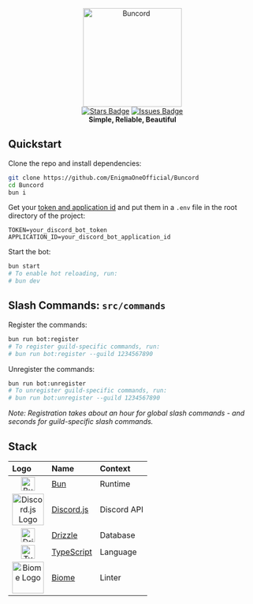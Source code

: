 <div align="center">
  <img src="https://raw.githubusercontent.com/EnigmaOneOfficial/Buncord/master/assets/github/buncord.png" alt="Buncord" width="200" height="200">
  <br>
  <a href="https://github.com/EnigmaOneOfficial/Buncord/stargazers"><img src="https://img.shields.io/github/stars/EnigmaOneOfficial/Buncord?style=social" alt="Stars Badge"/></a>
  <a href="https://github.com/EnigmaOneOfficial/Buncord/issues"><img src="https://img.shields.io/github/issues/EnigmaOneOfficial/Buncord" alt="Issues Badge"/></a>
  <br>
  <b>Simple, Reliable, Beautiful</b>
</div>

## Quickstart

Clone the repo and install dependencies:

```bash
git clone https://github.com/EnigmaOneOfficial/Buncord
cd Buncord
bun i
```

Get your [token and application id](https://discord.com/developers/applications) and put them in a `.env` file in the root directory of the project:

```env
TOKEN=your_discord_bot_token
APPLICATION_ID=your_discord_bot_application_id
```

Start the bot:

```bash
bun start
# To enable hot reloading, run:
# bun dev
```

## Slash Commands: `src/commands`

Register the commands:

```bash
bun run bot:register
# To register guild-specific commands, run:
# bun run bot:register --guild 1234567890
```

Unregister the commands:

```bash
bun run bot:unregister
# To unregister guild-specific commands, run:
# bun run bot:unregister --guild 1234567890
```

*Note: Registration takes about an hour for global slash commands - and seconds for guild-specific slash commands.*

## Stack

<div align="center">

| Logo                                                                                                                                                                    | Name                                          | Context     |
| :---------------------------------------------------------------------------------------------------------------------------------------------------------------------- | :-------------------------------------------- | :---------- |
| <div align="center"><img src="https://raw.githubusercontent.com/EnigmaOneOfficial/Buncord/master/assets/github/bun.png" alt="Bun Logo" width="28"/></div>               | [Bun](https://bun.sh/)                        | Runtime     |
| <div align="center"><img src="https://raw.githubusercontent.com/EnigmaOneOfficial/Buncord/master/assets/github/discord.svg" alt="Discord.js Logo" width="64"/></div>    | [Discord.js](https://discord.js.org/)         | Discord API |
| <div align="center"><img src="https://raw.githubusercontent.com/EnigmaOneOfficial/Buncord/master/assets/github/drizzle.png" alt="Drizzle Logo" width="28"/></div>       | [Drizzle](https://orm.drizzle.team/)          | Database    |
| <div align="center"><img src="https://raw.githubusercontent.com/EnigmaOneOfficial/Buncord/master/assets/github/typescript.png" alt="TypeScript Logo" width="28"/></div> | [TypeScript](https://www.typescriptlang.org/) | Language    |
| <div align="center"><img src="https://raw.githubusercontent.com/EnigmaOneOfficial/Buncord/master/assets/gitub/biome.svg" alt="Biome Logo" width="64"/></div>            | [Biome](https://biomejs.dev/)                 | Linter      |

</div>
